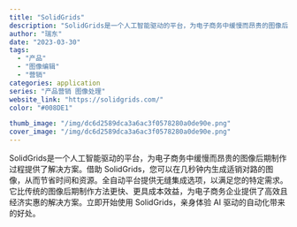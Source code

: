 ```yaml
---
title: "SolidGrids"
description: "SolidGrids是一个人工智能驱动的平台，为电子商务中缓慢而昂贵的图像后期制作过程提供了解决方案。借助 SolidG"
author: "瑞东"
date: "2023-03-30"
tags:
  - "产品"
  - "图像编辑"
  - "营销"
categories: application
series: "产品营销 图像处理"
website_link: "https://solidgrids.com/"
color: "#008DE1"

thumb_image: "/img/dc6d2589dca3a6ac3f0578280a0de90e.png"
cover_image: "/img/dc6d2589dca3a6ac3f0578280a0de90e.png"
---
```


SolidGrids是一个人工智能驱动的平台，为电子商务中缓慢而昂贵的图像后期制作过程提供了解决方案。借助 SolidGrids，您可以在几秒钟内生成适销对路的图像，从而节省时间和资源。全自动平台提供无缝集成选项，以满足您的特定需求。它比传统的图像后期制作方法更快、更具成本效益，为电子商务企业提供了高效且经济实惠的解决方案。立即开始使用 SolidGrids，亲身体验 AI 驱动的自动化带来的好处。